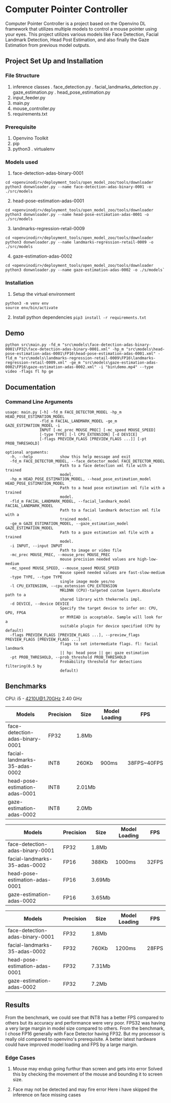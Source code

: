 # Computer Pointer Controller

Computer Pointer Controller is a project based on the Openvino DL framework that utilizes multiple models to control a mouse pointer using your eyes. This project utilizes various models like Face Detection, Facial Landmark Detection, Head Post Estimation, and also finally the Gaze Estimation from previous model outputs.  

## Project Set Up and Installation

### File Structure
1. inference classes
    . face_detection.py
    . facial_landmarks_detection.py
    . gaze_estimation.py
    . head_pose_estimation.py
2. input_feeder.py
3. main.py
4. mouse_controller.py
5. requirements.txt

### Prerequisite
1. Openvino Toolkit
2. pip
3. python3
    . virtualenv 

### Models used

1. face-detection-adas-binary-0001
```
cd <openvinodir>/deployment_tools/open_model_zoo/tools/downloader
python3 donwnloader.py --name face-detection-adas-binary-0001 -o ./src/models
```

2. head-pose-estimation-adas-0001
```
cd <openvinodir>/deployment_tools/open_model_zoo/tools/downloader
python3 donwnloader.py --name head-pose-estimation-adas-0001 -o ./src/models
```

3. landmarks-regression-retail-0009
```
cd <openvinodir>/deployment_tools/open_model_zoo/tools/downloader
python3 donwnloader.py --name landmarks-regression-retail-0009 -o ./src/models
```

4. gaze-estimation-adas-0002
```
cd <openvinodir>/deployment_tools/open_model_zoo/tools/downloader
python3 donwnloader.py --name gaze-estimation-adas-0002 -o ./s/models`
```

### Installation

1. Setup the virtual environment
```
python3 -m venv env
source env/bin/activate
```
2. Install python dependencies
`pip3 install -r requirements.txt`

## Demo

```
python src\main.py -fd_m "src\models\face-detection-adas-binary-0001\FP32\face-detection-adas-binary-0001.xml" -hp_m "src\models\head-pose-estimation-adas-0001\FP16\head-pose-estimation-adas-0001.xml" -fld_m "src\models\landmarks-regression-retail-0009\FP16\landmarks-regression-retail-0009.xml" -ge_m "src\models\gaze-estimation-adas-0002\FP16\gaze-estimation-adas-0002.xml" -i "bin\demo.mp4" --type video -flags fl hp ge
```


## Documentation

### Command Line Arguments
```
usage: main.py [-h] -fd_m FACE_DETECTOR_MODEL -hp_m HEAD_POSE_ESTIMATION_MODEL
               -fld_m FACIAL_LANDMARK_MODEL -ge_m GAZE_ESTIMATION_MODEL -i    
               INPUT [-mc_prec MOUSE_PREC] [-mc_speed MOUSE_SPEED]
               [-type TYPE] [-l CPU_EXTENSION] [-d DEVICE]
               [-flags PREVIEW_FLAGS [PREVIEW_FLAGS ...]] [-pt PROB_THRESHOLD]

optional arguments:
  -h, --help            show this help message and exit
  -fd_m FACE_DETECTOR_MODEL, --face_detector_model FACE_DETECTOR_MODEL        
                        Path to a face detection xml file with a trained      
                        model.
  -hp_m HEAD_POSE_ESTIMATION_MODEL, --head_pose_estimation_model HEAD_POSE_ESTIMATION_MODEL
                        Path to a head pose estimation xml file with a trained
                        model.
  -fld_m FACIAL_LANDMARK_MODEL, --facial_landmark_model FACIAL_LANDMARK_MODEL
                        Path to a facial landmark detection xml file with a
                        trained model.
  -ge_m GAZE_ESTIMATION_MODEL, --gaze_estimation_model GAZE_ESTIMATION_MODEL
                        Path to a gaze estimation xml file with a trained
                        model.
  -i INPUT, --input INPUT
                        Path to image or video file
  -mc_prec MOUSE_PREC, --mouse_prec MOUSE_PREC
                        mouse precision needed values are high-low-medium
  -mc_speed MOUSE_SPEED, --mouse_speed MOUSE_SPEED
                        mouse speed needed values are fast-slow-medium
  -type TYPE, --type TYPE
                        single image mode yes/no
  -l CPU_EXTENSION, --cpu_extension CPU_EXTENSION
                        MKLDNN (CPU)-targeted custom layers.Absolute path to a
                        shared library with thekernels impl.
  -d DEVICE, --device DEVICE
                        Specify the target device to infer on: CPU, GPU, FPGA
                        or MYRIAD is acceptable. Sample will look for a
                        suitable plugin for device specified (CPU by default)
  -flags PREVIEW_FLAGS [PREVIEW_FLAGS ...], --preview_flags PREVIEW_FLAGS [PREVIEW_FLAGS ...]
                        flags to set intermediate flags. fl: facial landmark
                        || hp: head pose || ge: gaze estimation
  -pt PROB_THRESHOLD, --prob_threshold PROB_THRESHOLD
                        Probability threshold for detections filtering(0.5 by
                        default)
```


## Benchmarks

CPU: i5 - 4210U@1.70GHz 2.40 GHz

| Models                          | Precision | Size   | Model Loading | FPS         |
|---------------------------------|-----------|--------|---------------|-------------|
| face-detection-adas-binary-0001 | FP32      | 1.8Mb  |               |             |
| facial-landmarks-35-adas-0002   | INT8      | 260Kb  | 900ms         | 38FPS~40FPS |
| head-pose-estimation-adas-0001  | INT8      | 2.01Mb |               |             |
| gaze-estimation-adas-0002       | INT8      | 2.0Mb  |               |             |


| Models                          | Precision | Size   | Model Loading | FPS   |
|---------------------------------|-----------|--------|---------------|-------|
| face-detection-adas-binary-0001 | FP32      | 1.8Mb  |               |       |
| facial-landmarks-35-adas-0002   | FP16      | 388Kb  | 1000ms        | 32FPS |
| head-pose-estimation-adas-0001  | FP16      | 3.69Mb |               |       |
| gaze-estimation-adas-0002       | FP16      | 3.65Mb |               |       |


| Models                          | Precision | Size   | Model Loading | FPS   |
|---------------------------------|-----------|--------|---------------|-------|
| face-detection-adas-binary-0001 | FP32      | 1.8Mb  |               |       |
| facial-landmarks-35-adas-0002   | FP32      | 760Kb  | 1200ms        | 28FPS |
| head-pose-estimation-adas-0001  | FP32      | 7.31Mb |               |       |
| gaze-estimation-adas-0002       | FP32      | 7.2Mb  |               |       |

## Results

From the benchmark, we could see that INT8 has a better FPS compared to others but its accuracy and performance were very poor. FPS32 was having a very large margin in model size compared to others. From the benchmark, I chose FP16 generally with Face Detector having FP32. But my processor is really old compared to openvino's prerequisite. A better latest hardware could have improved model loading and FPS by a large margin.

### Edge Cases

1. Mouse may endup going furthur than screen and gets into error
    Solved this by checking the movement of the mouse and bounding it to screen size.

2. Face may not be detected and may fire error
    Here i have skipped the inference on face missing cases
